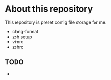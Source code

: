 # About this repository

This repository is preset config file storage for me.

- clang-format
- zsh setup
- vimrc
- zshrc

## TODO

- 